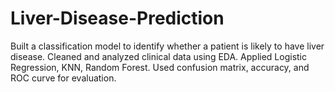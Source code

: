 # Liver-Disease-Prediction
Built a classification model to identify whether a patient is likely to have liver disease. Cleaned and analyzed clinical data using EDA. Applied Logistic Regression, KNN, Random Forest. Used confusion matrix, accuracy, and ROC curve for evaluation.
